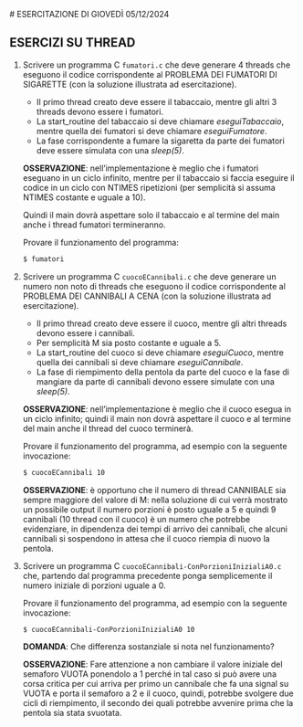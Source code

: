 # ESERCITAZIONE DI GIOVEDÌ 05/12/2024
## ESERCIZI SU THREAD
1. Scrivere un programma C `fumatori.c` che deve generare 4 threads che eseguono il codice corrispondente al PROBLEMA DEI FUMATORI DI SIGARETTE (con la soluzione illustrata ad esercitazione).
    - Il primo thread creato deve essere il tabaccaio, mentre gli altri 3 threads devono essere i fumatori.
    - La start_routine del tabaccaio si deve chiamare *eseguiTabaccaio*, mentre quella dei fumatori si deve chiamare *eseguiFumatore*.
    - La fase corrispondente a fumare la sigaretta da parte dei fumatori deve essere simulata con una *sleep(5)*.

    **OSSERVAZIONE**: nell’implementazione è meglio che i fumatori eseguano in un ciclo infinito, mentre per il tabaccaio si faccia eseguire il codice in un ciclo con NTIMES ripetizioni (per semplicità si assuma NTIMES costante e uguale a 10).
    
    Quindi il main dovrà aspettare solo il tabaccaio e al termine del main anche i thread fumatori termineranno.
    
    Provare il funzionamento del programma:
    ```bash
    $ fumatori
    ```


2. Scrivere un programma C `cuocoECannibali.c` che deve generare un numero non noto di threads che eseguono il codice corrispondente al PROBLEMA DEI CANNIBALI A CENA (con la soluzione illustrata ad esercitazione).
    - Il primo thread creato deve essere il cuoco, mentre gli altri threads devono essere i cannibali.
    - Per semplicità M sia posto costante e uguale a 5.
    - La start_routine del cuoco si deve chiamare *eseguiCuoco*, mentre quella dei cannibali si deve chiamare *eseguiCannibale*.
    - La fase di riempimento della pentola da parte del cuoco e la fase di mangiare da parte di cannibali devono essere simulate con una *sleep(5)*.
    
    **OSSERVAZIONE**: nell’implementazione è meglio che il cuoco esegua in un ciclo infinito; quindi il main non dovrà aspettare il cuoco e al termine del main anche il thread del cuoco terminerà.

    Provare il funzionamento del programma, ad esempio con la seguente invocazione:
    ```bash
    $ cuocoECannibali 10
    ```
    
    **OSSERVAZIONE**: è opportuno che il numero di thread CANNIBALE sia sempre maggiore del valore di M: nella soluzione di cui verrà mostrato un possibile output il numero porzioni è posto uguale a 5 e quindi 9 cannibali (10 thread con il cuoco) è un numero che potrebbe evidenziare, in dipendenza dei tempi di arrivo dei cannibali, che alcuni cannibali si sospendono in attesa che il cuoco riempia di nuovo la pentola.


3. Scrivere un programma C `cuocoECannibali-ConPorzioniInizialiA0.c` che, partendo dal programma precedente ponga semplicemente il numero iniziale di porzioni uguale a 0.

    Provare il funzionamento del programma, ad esempio con la seguente invocazione:
    ```bash
    $ cuocoECannibali-ConPorzioniInizialiA0 10
    ```
    **DOMANDA**: Che differenza sostanziale si nota nel funzionamento?
    
    **OSSERVAZIONE**: Fare attenzione a non cambiare il valore iniziale del semaforo VUOTA ponendolo a 1 perché in tal caso si può avere una corsa critica per cui arriva per primo un cannibale che fa una signal su VUOTA e porta il semaforo a 2 e il cuoco, quindi, potrebbe svolgere due cicli di riempimento, il secondo dei quali potrebbe avvenire prima che la pentola sia stata svuotata.